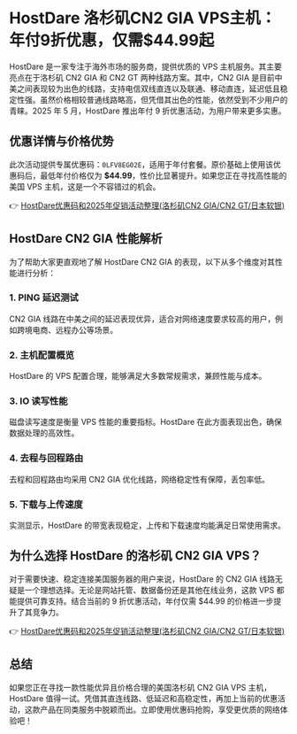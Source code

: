 # HostDare 洛杉矶CN2 GIA VPS主机：年付9折优惠，仅需$44.99起

HostDare 是一家专注于海外市场的服务商，提供优质的 VPS 主机服务。其主要亮点在于洛杉矶 CN2 GIA 和 CN2 GT 两种线路方案。其中，CN2 GIA 是目前中美之间表现较为出色的线路，支持电信双线直连以及联通、移动直连，延迟低且稳定性强。虽然价格相较普通线路略高，但凭借其出色的性能，依然受到不少用户的青睐。2025 年 5 月，HostDare 推出年付 9 折优惠活动，为用户带来更多实惠。

## 优惠详情与价格优势

此次活动提供专属优惠码：`0LFV8EG02E`，适用于年付套餐。原价基础上使用该优惠码后，最低年付价格仅为 **$44.99**，性价比显著提升。如果您正在寻找高性能的美国 VPS 主机，这是一个不容错过的机会。

👉 [HostDare优惠码和2025年促销活动整理(洛杉矶CN2 GIA/CN2 GT/日本软银)](https://bit.ly/hostdare)

## HostDare CN2 GIA 性能解析

为了帮助大家更直观地了解 HostDare CN2 GIA 的表现，以下从多个维度对其性能进行分析：

### 1. PING 延迟测试
CN2 GIA 线路在中美之间的延迟表现优异，适合对网络速度要求较高的用户，例如跨境电商、远程办公等场景。

### 2. 主机配置概览
HostDare 的 VPS 配置合理，能够满足大多数常规需求，兼顾性能与成本。

### 3. IO 读写性能
磁盘读写速度是衡量 VPS 性能的重要指标。HostDare 在此方面表现出色，确保数据处理的高效性。

### 4. 去程与回程路由
去程和回程路由均采用 CN2 GIA 优化线路，网络稳定性有保障，丢包率低。

### 5. 下载与上传速度
实测显示，HostDare 的带宽表现稳定，上传和下载速度均能满足日常使用需求。

## 为什么选择 HostDare 的洛杉矶 CN2 GIA VPS？

对于需要快速、稳定连接美国服务器的用户来说，HostDare 的 CN2 GIA 线路无疑是一个理想选择。无论是网站托管、数据备份还是其他在线业务，这款 VPS 都能提供可靠支持。结合当前的 9 折优惠活动，年付仅需 $44.99 的价格进一步提升了其竞争力。

👉 [HostDare优惠码和2025年促销活动整理(洛杉矶CN2 GIA/CN2 GT/日本软银)](https://bit.ly/hostdare)

## 总结

如果您正在寻找一款性能优异且价格合理的美国洛杉矶 CN2 GIA VPS 主机，HostDare 值得一试。凭借其直连线路、低延迟和高稳定性，再加上当前的优惠活动，这款产品在同类服务中脱颖而出。立即使用优惠码抢购，享受更优质的网络体验吧！